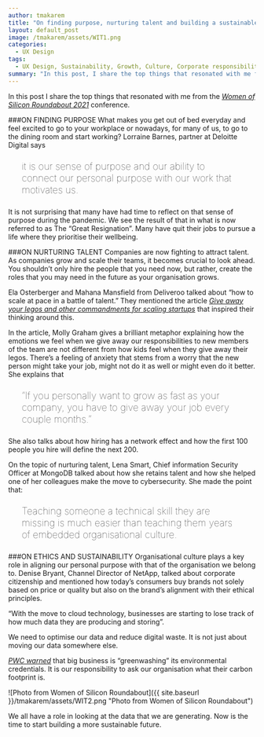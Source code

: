 ```yaml
---
author: tmakarem
title: "On finding purpose, nurturing talent and building a sustainable future"
layout: default_post
image: /tmakarem/assets/WIT1.png
categories:
  - UX Design
tags:
  - UX Design, Sustainability, Growth, Culture, Corporate responsibility  
summary: "In this post, I share the top things that resonated with me from the Women of Silicon Roundabout 2021 conference: the importance of finding purpose, nurturing talent, and building a sustainable future."
---
```

In this post I share the top things that resonated with me from the *[Women of Silicon Roundabout 2021](https://www.women-in-technology.com/)* conference.

###ON FINDING PURPOSE
What makes you get out of bed everyday and feel excited to go to your workplace or nowadays, for many of us, to go to the dining room and start working? Lorraine Barnes, partner at Deloitte Digital says

<p style="font-size: 140%; font-weight: 100; margin: 1.2em 1.4em;">
it is our sense of purpose and our ability to connect our personal purpose with our work that motivates us.
</p>

It is not surprising that many have had time to reflect on that sense of purpose during the pandemic. We see the result of that in what is now referred to as The “Great Resignation”. Many have quit their jobs to pursue a life where they prioritise their wellbeing.

###ON NURTURING TALENT
Companies are now fighting to attract talent. As companies grow and scale their teams, it becomes crucial to look ahead. You shouldn’t only hire the people that you need now, but rather, create the roles that you may need in the future as your organisation grows.

Ela Osterberger and Mahana Mansfield from Deliveroo talked about “how to scale at pace in a battle of talent.” They mentioned the article *[Give away your legos and other commandments for scaling startups](https://review.firstround.com/give-away-your-legos-and-other-commandments-for-scaling-startups)* that inspired their thinking around this.  

In the article, Molly Graham gives a brilliant metaphor explaining how the emotions we feel when we give away our responsibilities to new members of the team are not different from how kids feel when they give away their legos. There’s a feeling of anxiety that stems from a worry that the new person might take your job, might not do it as well or might even do it better. She explains that

<p style="font-size: 140%; font-weight: 100; margin: 1.2em 1.4em;">
“If you personally want to grow as fast as your company, you have to give away your job every couple months.”
</p>

She also talks about how hiring has a network effect and how the first 100 people you hire will define the next 200.

On the topic of nurturing talent, Lena Smart, Chief information Security Officer at MongoDB talked about how she retains talent and how she helped one of her colleagues make the move to cybersecurity. She made the point that:

<p style="font-size: 140%; font-weight: 100; margin: 1.2em 1.4em;">
Teaching someone a technical skill they are missing is much easier than teaching them years of embedded organisational culture.
</p>

###ON ETHICS AND SUSTAINABILITY
Organisational culture plays a key role in aligning our personal purpose with that of the organisation we belong to. Denise Bryant, Channel Director of NetApp, talked about corporate citizenship and mentioned how today’s consumers buy brands not solely based on price or quality but also on the brand’s alignment with their ethical principles.

“With the move to cloud technology, businesses are starting to lose track of how much data they are producing and storing”.

We need to optimise our data and reduce digital waste. It is not just about moving our data somewhere else.

*[PWC warned](https://www.thetimes.co.uk/article/consultant-pwc-warns-big-business-is-greenwashing-its-environmental-credentials-25pw36stq)* that big business is “greenwashing” its environmental credentials. It is our responsibility to ask our organisation what their carbon footprint is.

![Photo from Women of Silicon Roundabout]({{ site.baseurl }}/tmakarem/assets/WIT2.png "Photo from Women of Silicon Roundabout")

We all have a role in looking at the data that we are generating. Now is the time to start building a more sustainable future.
